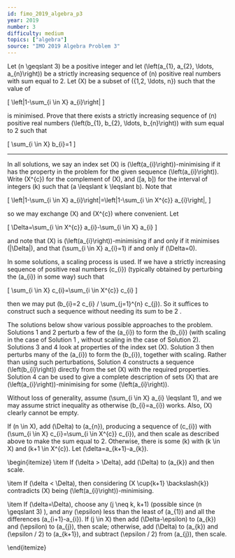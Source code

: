 ```yaml
---
id: fimo_2019_algebra_p3
year: 2019
number: 3
difficulty: medium
topics: ["algebra"]
source: "IMO 2019 Algebra Problem 3"
---
```


Let \(n \geqslant 3\) be a positive integer and let \(\left(a_{1}, a_{2}, \ldots, a_{n}\right)\) be a strictly increasing sequence of \(n\) positive real numbers with sum equal to 2. Let \(X\) be a subset of \(\{1,2, \ldots, n\}\) such that the value of

\[
\left|1-\sum_{i \in X} a_{i}\right|
\]

is minimised. Prove that there exists a strictly increasing sequence of \(n\) positive real numbers \(\left(b_{1}, b_{2}, \ldots, b_{n}\right)\) with sum equal to 2 such that

\[
\sum_{i \in X} b_{i}=1
\]

---
In all solutions, we say an index set \(X\) is \(\left(a_{i}\right)\)-minimising if it has the property in the problem for the given sequence \(\left(a_{i}\right)\). Write \(X^{c}\) for the complement of \(X\), and \([a, b]\) for the interval of integers \(k\) such that \(a \leqslant k \leqslant b\). Note that

\[
\left|1-\sum_{i \in X} a_{i}\right|=\left|1-\sum_{i \in X^{c}} a_{i}\right|,
\]

so we may exchange \(X\) and \(X^{c}\) where convenient. Let

\[
\Delta=\sum_{i \in X^{c}} a_{i}-\sum_{i \in X} a_{i}
\]

and note that \(X\) is \(\left(a_{i}\right)\)-minimising if and only if it minimises \(|\Delta|\), and that \(\sum_{i \in X} a_{i}=1\) if and only if \(\Delta=0\).

In some solutions, a scaling process is used. If we have a strictly increasing sequence of positive real numbers \(c_{i}\) (typically obtained by perturbing the \(a_{i}\) in some way) such that

\[
\sum_{i \in X} c_{i}=\sum_{i \in X^{c}} c_{i}
\]

then we may put \(b_{i}=2 c_{i} / \sum_{j=1}^{n} c_{j}\). So it suffices to construct such a sequence without needing its sum to be 2 .

The solutions below show various possible approaches to the problem. Solutions 1 and 2 perturb a few of the \(a_{i}\) to form the \(b_{i}\) (with scaling in the case of Solution 1 , without scaling in the case of Solution 2). Solutions 3 and 4 look at properties of the index set \(X\). Solution 3 then perturbs many of the \(a_{i}\) to form the \(b_{i}\), together with scaling. Rather than using such perturbations, Solution 4 constructs a sequence \(\left(b_{i}\right)\) directly from the set \(X\) with the required properties. Solution 4 can be used to give a complete description of sets \(X\) that are \(\left(a_{i}\right)\)-minimising for some \(\left(a_{i}\right)\).

Without loss of generality, assume \(\sum_{i \in X} a_{i} \leqslant 1\), and we may assume strict inequality as otherwise \(b_{i}=a_{i}\) works. Also, \(X\) clearly cannot be empty.

If \(n \in X\), add \(\Delta\) to \(a_{n}\), producing a sequence of \(c_{i}\) with \(\sum_{i \in X} c_{i}=\sum_{i \in X^{c}} c_{i}\), and then scale as described above to make the sum equal to 2. Otherwise, there is some \(k\) with \(k \in X\) and \(k+1 \in X^{c}\). Let \(\delta=a_{k+1}-a_{k}\).

\begin{itemize}
 \item If \(\delta > \Delta\), add \(\Delta\) to \(a_{k}\) and then scale.

 \item If \(\delta < \Delta\), then considering \(X \cup\{k+1\} \backslash\{k\}\) contradicts \(X\) being \(\left(a_{i}\right)\)-minimising.

 \item If \(\delta=\Delta\), choose any \(j \neq k, k+1\) (possible since \(n \geqslant 3\) ), and any \(\epsilon\) less than the least of \(a_{1}\) and all the differences \(a_{i+1}-a_{i}\). If \(j \in X\) then add \(\Delta-\epsilon\) to \(a_{k}\) and \(\epsilon\) to \(a_{j}\), then scale; otherwise, add \(\Delta\) to \(a_{k}\) and \(\epsilon / 2\) to \(a_{k+1}\), and subtract \(\epsilon / 2\) from \(a_{j}\), then scale.

\end{itemize}


